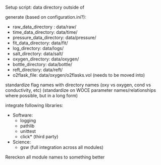 Setup script:
data directory outside of


generate (based on configuration.ini?):

- raw_data_directory : data/raw/
- time_data_directory: data/time/
- pressure_data_directory: data/pressure/
- fit_data_directory: data/fit/
- log_directory: data/logs/
- salt_directory: data/salt/
- oxygen_directory: data/oxygen/
- bottle_directory: data/bottle/
- reft_directory: data/reft/
- o2flask_file: data/oxygen/o2flasks.vol (needs to be moved into)

standardize flag names with directory names (oxy vs oxygen, cond vs conductivity, etc)
(standardize on WOCE parameter names/relationships where possible, but in a long form)

integrate following libraries:
- Software:
  - logging
  - pathlib
  - unittest
  - click* (third party)
- Science:
  - gsw (full integration across all modules)

Rereckon all module names to something better

